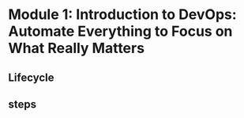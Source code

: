 # Module 1: Introduction to DevOps: Automate Everything to Focus on What Really Matters
## Lifecycle

## steps

